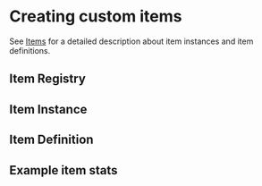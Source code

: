# Creating custom items

See [Items](Items.md) for a detailed description about item instances and item definitions.


## Item Registry


## Item Instance




## Item Definition



## Example item stats


```csharp

```